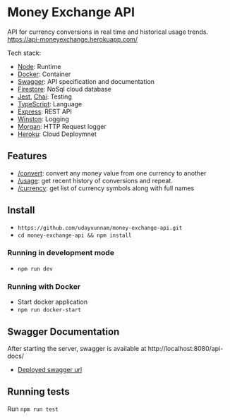 # Money Exchange API

API for currency conversions in real time and historical usage trends.
https://api-moneyexchange.herokuapp.com/

Tech stack:

- [Node](https://angular.io): Runtime
- [Docker](https://www.docker.com): Container
- [Swagger](https://swagger.io): API specification and documentation
- [Firestore](https://firebase.google.com/docs/firestore): NoSql cloud database
- [Jest](https://jestjs.io), [Chai](https://www.chaijs.com): Testing
- [TypeScript](https://www.typescriptlang.org): Language
- [Express](https://expressjs.com): REST API
- [Winston](https://github.com/winstonjs/winston): Logging
- [Morgan](https://github.com/expressjs/morgan): HTTP Request logger
- [Heroku](https://devcenter.heroku.com/): Cloud Deploymnet

## Features

- [/convert](https://api-moneyexchange.herokuapp.com/v1/convert): convert any money value from one currency to another
- [/usage](https://api-moneyexchange.herokuapp.com/v1/usage): get recent history of conversions and repeat.
- [/currency](https://api-moneyexchange.herokuapp.com/v1/currency): get list of currency symbols along with full names

## Install

- `https://github.com/udayvunnam/money-exchange-api.git`
- `cd money-exchange-api && npm install`

### Running in development mode

- `npm run dev`

### Running with Docker

- Start docker application
- `npm run docker-start`

## Swagger Documentation

After starting the server, swagger is available at http://localhost:8080/api-docs/

- [Deployed swagger url](https://api-moneyexchange.herokuapp.com/api-docs/)

## Running tests

Run `npm run test`
